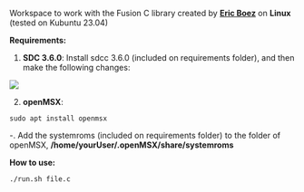 Workspace to work with the Fusion C library created by [**Eric Boez**](https://github.com/ericb59/Fusion-C-v1.2) on **Linux** (tested on Kubuntu 23.04)

**Requirements:**

1. **SDC 3.6.0**: Install sdcc 3.6.0 (included on requirements folder), and then make the following changes:

![](https://i.ibb.co/yRng1wy/sdcc.png)

2. **openMSX**:
```
sudo apt install openmsx
```
  -. Add the systemroms (included on requirements folder) to the folder of openMSX, **/home/yourUser/.openMSX/share/systemroms**

**How to use:**
```
./run.sh file.c
```
